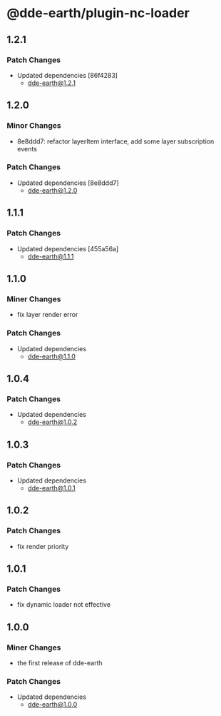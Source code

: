# @dde-earth/plugin-nc-loader

## 1.2.1

### Patch Changes

- Updated dependencies [86f4283]
  - dde-earth@1.2.1

## 1.2.0

### Minor Changes

- 8e8ddd7: refactor layerItem interface, add some layer subscription events

### Patch Changes

- Updated dependencies [8e8ddd7]
  - dde-earth@1.2.0

## 1.1.1

### Patch Changes

- Updated dependencies [455a56a]
  - dde-earth@1.1.1

## 1.1.0

### Miner Changes

- fix layer render error

### Patch Changes

- Updated dependencies
  - dde-earth@1.1.0

## 1.0.4

### Patch Changes

- Updated dependencies
  - dde-earth@1.0.2

## 1.0.3

### Patch Changes

- Updated dependencies
  - dde-earth@1.0.1

## 1.0.2

### Patch Changes

- fix render priority

## 1.0.1

### Patch Changes

- fix dynamic loader not effective

## 1.0.0

### Miner Changes

- the first release of dde-earth

### Patch Changes

- Updated dependencies
  - dde-earth@1.0.0
